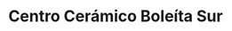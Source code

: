 ---
title: "Centro Cerámico Boleíta Sur"
url: /caracas/centro-ceramico-boleita-sur/
shop: baldosas
---